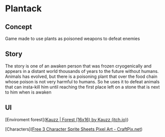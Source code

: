 # Plantack
## Concept

Game made to use plants as poisoned weapons to defeat enemies

## Story

The story is one of an awaken person that was frozen cryogenically and appears in a distant world thousands of years to the future without humans. Animals has evolved, but there is a poisoning plant that over the food chain whose poison is not very harmful to humans. So he uses it to defeat animals that can insta-kill him until reaching the first place left on a stone that is next to him when is awaken

## UI

[Enviroment forest]([Kauzz | Forest (16x16) by Kauzz (itch.io)](https://kauzz.itch.io/pixelforest))

[Characters]([Free 3 Character Sprite Sheets Pixel Art - CraftPix.net](https://craftpix.net/freebies/free-3-character-sprite-sheets-pixel-art/))